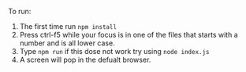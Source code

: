 To run:

1. The first time run `npm install`
2. Press ctrl-f5 while your focus is in one of the files that starts with a number and is all lower case.
3. Type `npm run` if this dose not work try using `node index.js`
4. A screen will pop in the defualt browser.

